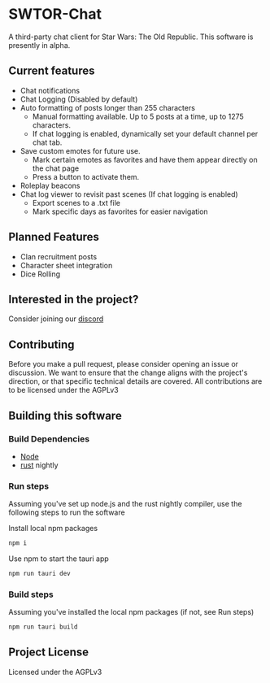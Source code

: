 # SWTOR-Chat

A third-party chat client for Star Wars: The Old Republic. This software is presently in alpha.

## Current features

- Chat notifications
- Chat Logging (Disabled by default)
- Auto formatting of posts longer than 255 characters
    - Manual formatting available. Up to 5 posts at a time, up to 1275 characters.
    - If chat logging is enabled, dynamically set your default channel per chat tab.
- Save custom emotes for future use.
    - Mark certain emotes as favorites and have them appear directly on the chat page
    - Press a button to activate them.
- Roleplay beacons
- Chat log viewer to revisit past scenes (If chat logging is enabled)
    - Export scenes to a .txt file
    - Mark specific days as favorites for easier navigation

## Planned Features

- Clan recruitment posts
- Character sheet integration
- Dice Rolling

## Interested in the project?

Consider joining our [discord](https://discord.gg/TwfBK94ree)

## Contributing

Before you make a pull request, please consider opening an issue or discussion. We want to ensure that the change aligns with the project's direction, or that specific technical details are covered.
All contributions are to be licensed under the AGPLv3

## Building this software

### Build Dependencies

- [Node](https://nodejs.org/en)
- [rust](https://www.rust-lang.org/) nightly

### Run steps

Assuming you've set up node.js and the rust nightly compiler, use the following steps to run the software

Install local npm packages
```sh
npm i
```

Use npm to start the tauri app
```sh
npm run tauri dev
```

### Build steps

Assuming you've installed the local npm packages (if not, see Run steps)

```sh
npm run tauri build
```

## Project License

Licensed under the AGPLv3
